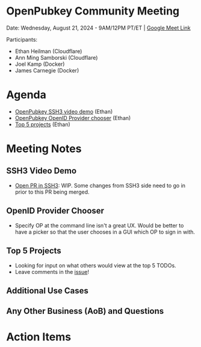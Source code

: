 # OpenPubkey Community Meeting

Date: Wednesday, August 21, 2024 - 9AM/12PM PT/ET | [Google Meet Link](https://meet.google.com/xtp-rfov-cmm)

Participants:
* Ethan Heilman (Cloudflare)
* Ann Ming Samborski (Cloudflare)
* Joel Kamp (Docker)
* James Carnegie (Docker)

# Agenda

* [OpenPubkey SSH3 video demo](https://x.com/Ethan_Heilman/status/1826060436116005317) (Ethan)
* [OpenPubkey OpenID Provider chooser](https://github.com/openpubkey/openpubkey/issues/212) (Ethan) 
* [Top 5 projects](https://github.com/openpubkey/openpubkey/issues/213) (Ethan)

# Meeting Notes

## SSH3 Video Demo

* [Open PR in SSH3](https://github.com/francoismichel/ssh3/pull/146): WIP. Some changes from SSH3 side need to go in prior to this PR being merged.

## OpenID Provider Chooser
* Specify OP at the command line isn't a great UX. Would be better to have a picker so that the user chooses in a GUI which OP to sign in with.

## Top 5 Projects
* Looking for input on what others would view at the top 5 TODOs. 
* Leave comments in the [issue](https://github.com/openpubkey/openpubkey/issues/213)!

## Additional Use Cases

## Any Other Business (AoB) and Questions

# Action Items
